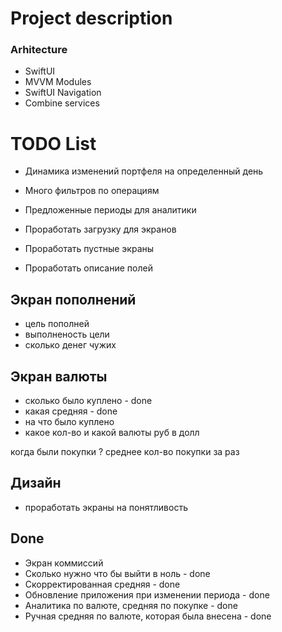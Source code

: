 # Project description

### Arhitecture
- SwiftUI
- MVVM Modules
- SwiftUI Navigation 
- Combine services

# TODO List

- Динамика изменений портфеля на определенный день
- Много фильтров по операциям

- Предложенные периоды для аналитики

- Проработать загрузку для экранов
- Проработать пустные экраны
- Проработать описание полей

## Экран пополнений
- цель пополней
- выполненость цели 
- сколько денег чужих

## Экран валюты

+ сколько было куплено - done
+ какая средняя - done
+ на что было куплено
+ какое кол-во и какой валюты руб в долл

когда были покупки ?
среднее кол-во покупки за раз

## Дизайн
- проработать экраны на понятливость 

## Done

- Экран коммиссий
- Сколько нужно что бы выйти в ноль - done
- Скорректированная средняя  - done
- Обновление приложения при изменении периода - done
- Аналитика по валюте, средняя по покупке - done
- Ручная средняя по валюте, которая была внесена - done
